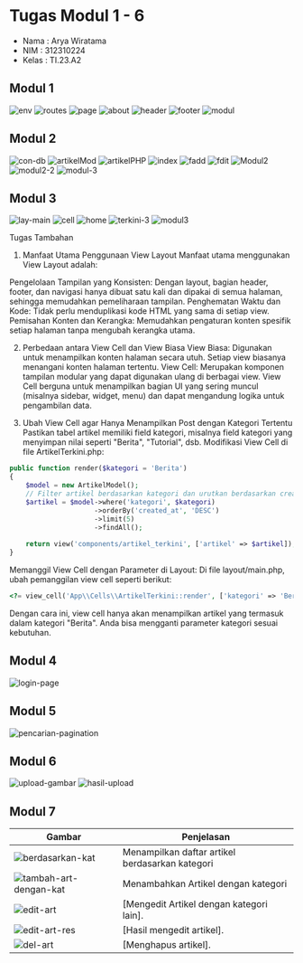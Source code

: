 # Tugas Modul 1 - 6

- Nama  : Arya Wiratama
- NIM   : 312310224
- Kelas : TI.23.A2

## Modul 1
![env](/ss/modul-1-env.png)
![routes](/ss/modul-1-routes.png)
![page](/ss/modul-1-page.png)
![about](/ss/modul-1-about.png)
![header](/ss/modul-1-header.png)
![footer](/ss/modul-1-footer.png)
![modul](/ss/modul-1-hasil.png)


## Modul 2
![con-db](/ss/modul-2-database-con.png)
![artikelMod](/ss/modul-2-artikelModel.png)
![artikelPHP](/ss/modul-2-artikelPHP.png)
![index](/ss/modul-2-index.png)
![fadd](/ss/modul-2-add.png)
![fdit](/ss/modul-2-formedit.png)
![Modul2](/ss/modul-2-admin.png)
![modul2-2](/ss/modul-2-artikel-rev.png)
![modul-3](/ss/modul-2-add.png)

## Modul 3
![lay-main](/ss/modul-3-lay.png)
![cell](/ss/modul-3-cell.png)
![home](/ss/modul-3-home.png)
![terkini-3](/ss/modul-3-artikelTerkini.png)
![modul3](/ss/modul-3.png)

Tugas Tambahan


1. Manfaat Utama Penggunaan View Layout
Manfaat utama menggunakan View Layout adalah:

Pengelolaan Tampilan yang Konsisten: Dengan layout, bagian header, footer, dan navigasi hanya dibuat satu kali dan dipakai di semua halaman, sehingga memudahkan pemeliharaan tampilan.
Penghematan Waktu dan Kode: Tidak perlu menduplikasi kode HTML yang sama di setiap view.
Pemisahan Konten dan Kerangka: Memudahkan pengaturan konten spesifik setiap halaman tanpa mengubah kerangka utama.


2. Perbedaan antara View Cell dan View Biasa
View Biasa: Digunakan untuk menampilkan konten halaman secara utuh. Setiap view biasanya menangani konten halaman tertentu.
View Cell: Merupakan komponen tampilan modular yang dapat digunakan ulang di berbagai view. View Cell berguna untuk menampilkan bagian UI yang sering muncul (misalnya sidebar, widget, menu) dan dapat mengandung logika untuk pengambilan data.


3. Ubah View Cell agar Hanya Menampilkan Post dengan Kategori Tertentu
Pastikan tabel artikel memiliki field kategori, misalnya field kategori yang menyimpan nilai seperti "Berita", "Tutorial", dsb.
Modifikasi View Cell di file ArtikelTerkini.php:

```php
public function render($kategori = 'Berita')
{
    $model = new ArtikelModel();
    // Filter artikel berdasarkan kategori dan urutkan berdasarkan created_at
    $artikel = $model->where('kategori', $kategori)
                     ->orderBy('created_at', 'DESC')
                     ->limit(5)
                     ->findAll();
    
    return view('components/artikel_terkini', ['artikel' => $artikel]);
}

```
Memanggil View Cell dengan Parameter di Layout:
Di file layout/main.php, ubah pemanggilan view cell seperti berikut:
```php
<?= view_cell('App\\Cells\\ArtikelTerkini::render', ['kategori' => 'Berita']) ?>
```
Dengan cara ini, view cell hanya akan menampilkan artikel yang termasuk dalam kategori "Berita". Anda bisa mengganti parameter kategori sesuai kebutuhan.

## Modul 4
![login-page](/ss/modul%20-%204%20-%20login-page.png)

## Modul 5
![pencarian-pagination](/ss/modul-5-pencarian-pagination.png)

## Modul 6
![upload-gambar](/ss/modul-5-upload-gambar.png)
![hasil-upload](/ss/modul-5-hasil-gambar.png)

## Modul 7

| Gambar | Penjelasan |
|--------|-----------|
| ![berdasarkan-kat](/ss/modul-7-berdasarkan-kat.png) | Menampilkan daftar artikel berdasarkan kategori |
| ![tambah-art-dengan-kat](/ss/modul-7-add-art-dengan-kat.png) | Menambahkan Artikel dengan kategori |
| ![edit-art](/ss/modul-7-edit-art.png) | [Mengedit Artikel dengan kategori lain]. |
| ![edit-art-res](/ss/modul-7-edit-res.png) | [Hasil mengedit artikel]. |
| ![del-art](/ss/modul-7-hapus.png) | [Menghapus artikel]. |
